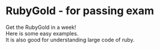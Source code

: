 RubyGold - for passing exam
===========================
Get the RubyGold in a week!<br>
Here is some easy examples.<br>
It is also good for understanding large code of ruby.<br>
